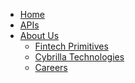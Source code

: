 <!--
* [Home](/)
  * Resources
-->
* [Home](/)
* [APIs](https://fintechprimitives.com/api/)
* [About Us]()
  * [Fintech Primitives](https://fintechprimitives.com)
  * [Cybrilla Technologies](https://www.cybrilla.com)
  * [Careers](https://www.cybrilla.com/careers.html)
  